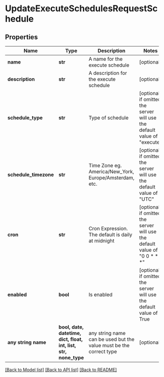 # UpdateExecuteSchedulesRequestSchedule


## Properties
Name | Type | Description | Notes
------------ | ------------- | ------------- | -------------
**name** | **str** | A name for the execute schedule | [optional] 
**description** | **str** | A description for the execute schedule | [optional] 
**schedule_type** | **str** | Type of schedule | [optional]  if omitted the server will use the default value of "execute"
**schedule_timezone** | **str** | Time Zone eg. America/New_York, Europe/Amsterdam, etc. | [optional]  if omitted the server will use the default value of "UTC"
**cron** | **str** | Cron Expression. The default is daily at midnight | [optional]  if omitted the server will use the default value of "0 0 * * *"
**enabled** | **bool** | Is enabled | [optional]  if omitted the server will use the default value of True
**any string name** | **bool, date, datetime, dict, float, int, list, str, none_type** | any string name can be used but the value must be the correct type | [optional]

[[Back to Model list]](../README.md#documentation-for-models) [[Back to API list]](../README.md#documentation-for-api-endpoints) [[Back to README]](../README.md)


